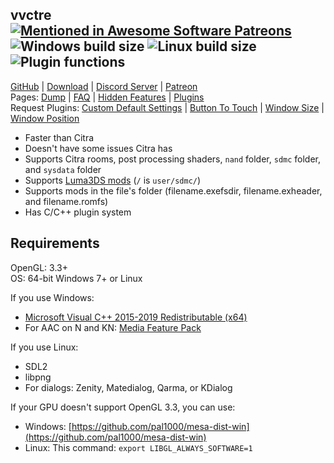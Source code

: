 ## vvctre [![Mentioned in Awesome Software Patreons](https://awesome.re/mentioned-badge.svg)](https://github.com/uraimo/awesome-software-patreons) ![Windows build size](https://img.shields.io/badge/Windows%20build%20size%20(38.2.0)-3.46%20MB-brightgreen) ![Linux build size](https://img.shields.io/badge/Linux%20build%20size%20(38.2.0)-4.33%20MB-brightgreen) ![Plugin functions](https://img.shields.io/badge/Plugin%20functions-682-brightgreen)

[GitHub](https://github.com/vvanelslande/vvctre) &#124; [Download](https://github.com/vvanelslande/vvctre/releases) &#124; [Discord Server](https://discord.gg/hVxCyb5) &#124; [Patreon](https://www.patreon.com/vvctre)  
Pages: [Dump](Dump) &#124; [FAQ](FAQ) &#124; [Hidden Features](Hidden-Features) &#124; [Plugins](Plugins)  
Request Plugins: [Custom Default Settings](https://github.com/vvanelslande/vvctre/issues/new?assignees=&labels=Custom+Default+Settings+Plugin+Request&template=custom-default-settings-plugin-request.md&title=Custom+Default+Settings+Plugin+Request) &#124; [Button To Touch](https://github.com/vvanelslande/vvctre/issues/new?assignees=&labels=Button+To+Touch+Plugin+Request&template=button-to-touch-plugin-request.md&title=Button+To+Touch+Plugin+Request) &#124; [Window Size](https://github.com/vvanelslande/vvctre/issues/new?assignees=&labels=Window+Size+Plugin+Request&template=window-size-plugin-request.md&title=Window+Size+Plugin+Request) &#124; [Window Position](https://github.com/vvanelslande/vvctre/issues/new?assignees=&labels=Window+Position+Plugin+Request&template=window-position-plugin-request.md&title=Window+Position+Plugin+Request)

- Faster than Citra
- Doesn't have some issues Citra has
- Supports Citra rooms, post processing shaders, `nand` folder, `sdmc` folder, and `sysdata` folder
- Supports [Luma3DS mods](https://github.com/LumaTeam/Luma3DS/wiki/Optional-features) (`/` is `user/sdmc/`)
- Supports mods in the file's folder (filename.exefsdir, filename.exheader, and filename.romfs)
- Has C/C++ plugin system

## Requirements 

OpenGL: 3.3+  
OS: 64-bit Windows 7+ or Linux

If you use Windows:
- [Microsoft Visual C++ 2015-2019 Redistributable (x64)](https://aka.ms/vs/16/release/vc_redist.x64.exe)
- For AAC on N and KN: [Media Feature Pack](https://support.microsoft.com/en-us/help/3145500/media-feature-pack-list-for-windows-n-editions)

If you use Linux:
- SDL2
- libpng
- For dialogs: Zenity, Matedialog, Qarma, or KDialog

If your GPU doesn't support OpenGL 3.3, you can use:
- Windows: [https://github.com/pal1000/mesa-dist-win](https://github.com/pal1000/mesa-dist-win)
- Linux: This command: `export LIBGL_ALWAYS_SOFTWARE=1`
